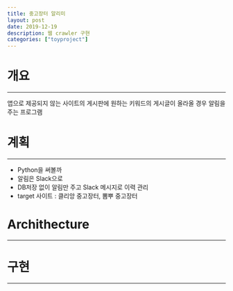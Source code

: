 ```yaml
---
title: 중고장터 알리미
layout: post
date: 2019-12-19
description: 웹 crawler 구현
categories: ["toyproject"]
---
```


# 개요
---

앱으로 제공되지 않는 사이트의 게시판에 원하는 키워드의 게시글이 올라올 경우 알림을 주는 프로그램

# 계획
---

- Python을 써볼까
- 알림은 Slack으로
- DB저장 없이 알림만 주고 Slack 메시지로 이력 관리
- target 사이트 : 클리앙 중고장터, 뽐뿌 중고장터

# Archithecture
---

# 구현
---


